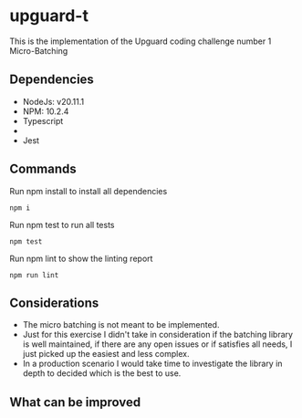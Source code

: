 # upguard-t

This is the implementation of the Upguard coding challenge number 1 Micro-Batching

## Dependencies

- NodeJs: v20.11.1
- NPM: 10.2.4
- Typescript
-
- Jest

## Commands

Run npm install to install all dependencies

```
npm i 
```

Run npm test to run all tests

```
npm test
```

Run npm lint to show the linting report

```
npm run lint
```

## Considerations

- The micro batching is not meant to be implemented.
- Just for this exercise I didn't take in consideration if the batching library is well maintained, if there are any open issues or if satisfies all needs, I just picked up the easiest and less complex.
- In a production scenario I would take time to investigate the library in depth to decided which is the best to use.

## What can be improved
